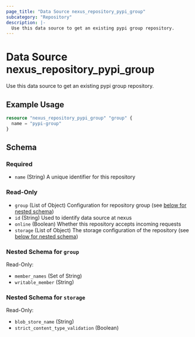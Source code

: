```yaml
---
page_title: "Data Source nexus_repository_pypi_group"
subcategory: "Repository"
description: |-
  Use this data source to get an existing pypi group repository.
---
```

# Data Source nexus_repository_pypi_group
Use this data source to get an existing pypi group repository.
## Example Usage
```terraform
resource "nexus_repository_pypi_group" "group" {
  name = "pypi-group"
}
```
<!-- schema generated by tfplugindocs -->
## Schema

### Required

- `name` (String) A unique identifier for this repository

### Read-Only

- `group` (List of Object) Configuration for repository group (see [below for nested schema](#nestedatt--group))
- `id` (String) Used to identify data source at nexus
- `online` (Boolean) Whether this repository accepts incoming requests
- `storage` (List of Object) The storage configuration of the repository (see [below for nested schema](#nestedatt--storage))

<a id="nestedatt--group"></a>
### Nested Schema for `group`

Read-Only:

- `member_names` (Set of String)
- `writable_member` (String)


<a id="nestedatt--storage"></a>
### Nested Schema for `storage`

Read-Only:

- `blob_store_name` (String)
- `strict_content_type_validation` (Boolean)
